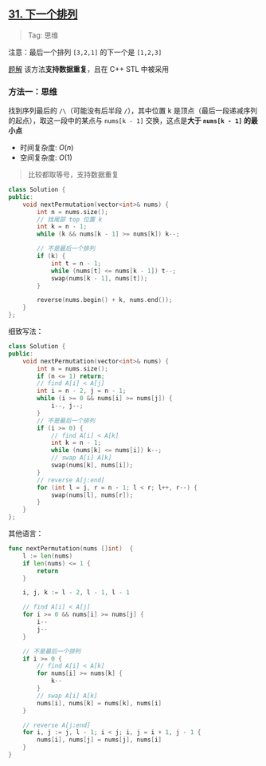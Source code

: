 ## [31. 下一个排列](https://leetcode.cn/problems/next-permutation/description)

> Tag: 思维

注意：最后一个排列 `[3,2,1]` 的下一个是 `[1,2,3]`

[题解](https://leetcode.cn/problems/next-permutation/solutions/80560/xia-yi-ge-pai-lie-suan-fa-xiang-jie-si-lu-tui-dao-/?envType=featured-list&envId=2cktkvj?envType=featured-list&envId=2cktkvj) 该方法**支持数据重复**，且在 C++ STL 中被采用

### 方法一：思维

找到序列最后的 `/\`（可能没有后半段 `/`），其中位置 k 是顶点（最后一段递减序列的起点），取这一段中的某点与 `nums[k - 1]` 交换，这点是**大于 `nums[k - 1]` 的最小点**

* 时间复杂度: ${O(n)}$
* 空间复杂度: ${O(1)}$

> 比较都取等号，支持数据重复

```cpp
class Solution {
public:
    void nextPermutation(vector<int>& nums) {
        int n = nums.size();
        // 找尾部 top 位置 k
        int k = n - 1;
        while (k && nums[k - 1] >= nums[k]) k--;

        // 不是最后一个排列
        if (k) {
            int t = n - 1;
            while (nums[t] <= nums[k - 1]) t--;
            swap(nums[k - 1], nums[t]);
        }

        reverse(nums.begin() + k, nums.end());
    }
};
```

细致写法：

```cpp
class Solution {
public:
    void nextPermutation(vector<int>& nums) {
        int n = nums.size();
        if (n <= 1) return;
        // find A[i] < A[j]
        int i = n - 2, j = n - 1;
        while (i >= 0 && nums[i] >= nums[j]) {
            i--, j--;
        }
        // 不是最后一个排列
        if (i >= 0) {
            // find A[i] < A[k]
            int k = n - 1;
            while (nums[k] <= nums[i]) k--;
            // swap A[i] A[k]
            swap(nums[k], nums[i]);
        }
        // reverse A[j:end]
        for (int l = j, r = n - 1; l < r; l++, r--) {
            swap(nums[l], nums[r]);
        }
    }
};
```

其他语言：

```go
func nextPermutation(nums []int)  {
    l := len(nums)
    if len(nums) <= 1 {
        return
    }

    i, j, k := l - 2, l - 1, l - 1

    // find A[i] < A[j]
    for i >= 0 && nums[i] >= nums[j] {
        i--
        j--
    }

    // 不是最后一个排列
    if i >= 0 {
        // find A[i] < A[k]
        for nums[i] >= nums[k] {
            k--
        }
        // swap A[i] A[k]
        nums[i], nums[k] = nums[k], nums[i]
    }

    // reverse A[j:end]
    for i, j := j, l - 1; i < j; i, j = i + 1, j - 1 {
        nums[i], nums[j] = nums[j], nums[i]
    }
}
```